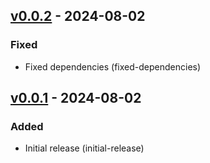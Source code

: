 ## [v0.0.2](https://pypi.org/project/amsdal-glue-api-server/0.0.2/) - 2024-08-02


### Fixed

- Fixed dependencies (fixed-dependencies)


## [v0.0.1](https://pypi.org/project/amsdal-glue-api-server/0.0.1/) - 2024-08-02


### Added

- Initial release (initial-release)
